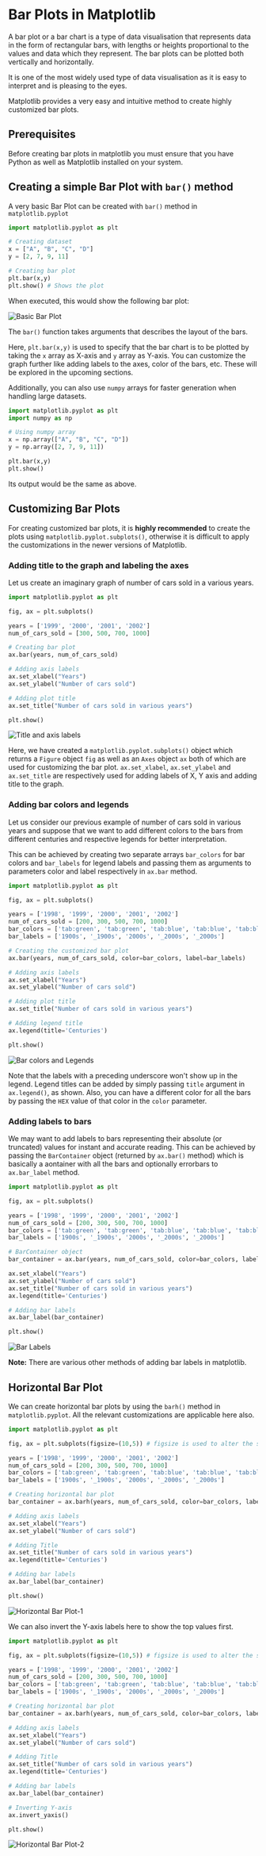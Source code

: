 # Bar Plots in Matplotlib
A bar plot or a bar chart is a type of data visualisation that represents data in the form of rectangular bars, with lengths or heights proportional to the values and data which they represent. The bar plots can be plotted both vertically and horizontally.

It is one of the most widely used type of data visualisation as it is easy to interpret and is pleasing to the eyes.

Matplotlib provides a very easy and intuitive method to create highly customized bar plots.

## Prerequisites

Before creating bar plots in matplotlib you must ensure that you have Python as well as Matplotlib installed on your system.

## Creating a simple Bar Plot with `bar()` method

A very basic Bar Plot can be created with `bar()` method in `matplotlib.pyplot`

```Python
import matplotlib.pyplot as plt

# Creating dataset
x = ["A", "B", "C", "D"]
y = [2, 7, 9, 11]

# Creating bar plot
plt.bar(x,y)
plt.show() # Shows the plot
```
When executed, this would show the following bar plot:

![Basic Bar Plot](images/basic_bar_plot.png)

The `bar()` function takes arguments that describes the layout of the bars.

Here, `plt.bar(x,y)` is used to specify that the bar chart is to be plotted by taking the `x` array as X-axis and `y` array as Y-axis. You can customize the graph further like adding labels to the axes, color of the bars, etc. These will be explored in the upcoming sections.

Additionally, you can also use `numpy` arrays for faster generation when handling large datasets.

```Python
import matplotlib.pyplot as plt
import numpy as np

# Using numpy array
x = np.array(["A", "B", "C", "D"])
y = np.array([2, 7, 9, 11])

plt.bar(x,y)
plt.show()
```
Its output would be the same as above.

## Customizing Bar Plots

For creating customized bar plots, it is **highly recommended** to create the plots using `matplotlib.pyplot.subplots()`, otherwise it is difficult to apply the customizations in the newer versions of Matplotlib.

### Adding title to the graph and labeling the axes

Let us create an imaginary graph of number of cars sold in a various years.

```Python
import matplotlib.pyplot as plt

fig, ax = plt.subplots()

years = ['1999', '2000', '2001', '2002']
num_of_cars_sold = [300, 500, 700, 1000]

# Creating bar plot
ax.bar(years, num_of_cars_sold)

# Adding axis labels
ax.set_xlabel("Years")
ax.set_ylabel("Number of cars sold")

# Adding plot title
ax.set_title("Number of cars sold in various years")

plt.show()
```

![Title and axis labels](images/title_and_axis_labels.png)

Here, we have created a `matplotlib.pyplot.subplots()` object which returns a `Figure` object `fig` as well as an `Axes` object `ax` both of which are used for customizing the bar plot. `ax.set_xlabel`, `ax.set_ylabel` and `ax.set_title` are respectively used for adding labels of X, Y axis and adding title to the graph.

### Adding bar colors and legends

Let us consider our previous example of number of cars sold in various years and suppose that we want to add different colors to the bars from different centuries and respective legends for better interpretation.

This can be achieved by creating two separate arrays `bar_colors` for bar colors and `bar_labels` for legend labels and passing them as arguments to parameters color and label respectively in `ax.bar` method.

```Python
import matplotlib.pyplot as plt

fig, ax = plt.subplots()

years = ['1998', '1999', '2000', '2001', '2002']
num_of_cars_sold = [200, 300, 500, 700, 1000]
bar_colors = ['tab:green', 'tab:green', 'tab:blue', 'tab:blue', 'tab:blue']
bar_labels = ['1900s', '_1900s', '2000s', '_2000s', '_2000s']

# Creating the customized bar plot
ax.bar(years, num_of_cars_sold, color=bar_colors, label=bar_labels)

# Adding axis labels
ax.set_xlabel("Years")
ax.set_ylabel("Number of cars sold")

# Adding plot title
ax.set_title("Number of cars sold in various years")

# Adding legend title
ax.legend(title='Centuries')

plt.show()
```

![Bar colors and Legends](images/bar_colors_and_legends.png)

Note that the labels with a preceding underscore won't show up in the legend. Legend titles can be added by simply passing `title` argument in `ax.legend()`, as shown. Also, you can have a different color for all the bars by passing the `HEX` value of that color in the `color` parameter.

### Adding labels to bars

We may want to add labels to bars representing their absolute (or truncated) values for instant and accurate reading. This can be achieved by passing the `BarContainer` object (returned by `ax.bar()` method) which is basically a aontainer with all the bars and optionally errorbars to `ax.bar_label` method.

```Python
import matplotlib.pyplot as plt

fig, ax = plt.subplots()

years = ['1998', '1999', '2000', '2001', '2002']
num_of_cars_sold = [200, 300, 500, 700, 1000]
bar_colors = ['tab:green', 'tab:green', 'tab:blue', 'tab:blue', 'tab:blue']
bar_labels = ['1900s', '_1900s', '2000s', '_2000s', '_2000s']

# BarContainer object
bar_container = ax.bar(years, num_of_cars_sold, color=bar_colors, label=bar_labels)

ax.set_xlabel("Years")
ax.set_ylabel("Number of cars sold")
ax.set_title("Number of cars sold in various years")
ax.legend(title='Centuries')

# Adding bar labels
ax.bar_label(bar_container)

plt.show()
```

![Bar Labels](images/bar_labels.png)

**Note:** There are various other methods of adding bar labels in matplotlib.

## Horizontal Bar Plot

We can create horizontal bar plots by using the `barh()` method in `matplotlib.pyplot`. All the relevant customizations are applicable here also.

```Python
import matplotlib.pyplot as plt

fig, ax = plt.subplots(figsize=(10,5)) # figsize is used to alter the size of figure

years = ['1998', '1999', '2000', '2001', '2002']
num_of_cars_sold = [200, 300, 500, 700, 1000]
bar_colors = ['tab:green', 'tab:green', 'tab:blue', 'tab:blue', 'tab:blue']
bar_labels = ['1900s', '_1900s', '2000s', '_2000s', '_2000s']

# Creating horizontal bar plot
bar_container = ax.barh(years, num_of_cars_sold, color=bar_colors, label=bar_labels)

# Adding axis labels
ax.set_xlabel("Years")
ax.set_ylabel("Number of cars sold")

# Adding Title
ax.set_title("Number of cars sold in various years")
ax.legend(title='Centuries')

# Adding bar labels
ax.bar_label(bar_container)

plt.show()
```

![Horizontal Bar Plot-1](images/horizontal_bar_plot_1.png)

We can also invert the Y-axis labels here to show the top values first.

```Python
import matplotlib.pyplot as plt

fig, ax = plt.subplots(figsize=(10,5)) # figsize is used to alter the size of figure

years = ['1998', '1999', '2000', '2001', '2002']
num_of_cars_sold = [200, 300, 500, 700, 1000]
bar_colors = ['tab:green', 'tab:green', 'tab:blue', 'tab:blue', 'tab:blue']
bar_labels = ['1900s', '_1900s', '2000s', '_2000s', '_2000s']

# Creating horizontal bar plot
bar_container = ax.barh(years, num_of_cars_sold, color=bar_colors, label=bar_labels)

# Adding axis labels
ax.set_xlabel("Years")
ax.set_ylabel("Number of cars sold")

# Adding Title
ax.set_title("Number of cars sold in various years")
ax.legend(title='Centuries')

# Adding bar labels
ax.bar_label(bar_container)

# Inverting Y-axis
ax.invert_yaxis()

plt.show()
```

![Horizontal Bar Plot-2](images/horizontal_bar_plot_2.png)